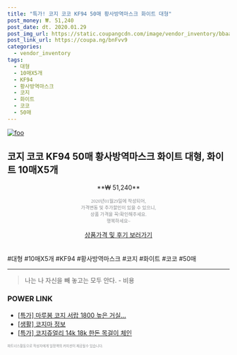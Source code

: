 ```yaml
--- 
title: "특가! 코지 코코 KF94 50매 황사방역마스크 화이트 대형" 
post_money: ₩. 51,240 
post_date: dt. 2020.01.29 
post_img_url: https://static.coupangcdn.com/image/vendor_inventory/bbaa/5796e1e483679d5543b1b3fb8297626bd510addde2e7254c1bf7296208f7.jpg 
post_link_url: https://coupa.ng/bnFvv9 
categories: 
  - vendor_inventory 
tags: 
  - 대형 
  - 10매X5개 
  - KF94 
  - 황사방역마스크 
  - 코지 
  - 화이트 
  - 코코 
  - 50매 
--- 
```

[![foo](https://static.coupangcdn.com/image/vendor_inventory/bbaa/5796e1e483679d5543b1b3fb8297626bd510addde2e7254c1bf7296208f7.jpg)](https://coupa.ng/bnFvv9) 

## 코지 코코 KF94 50매 황사방역마스크 화이트 대형, 화이트 10매X5개 
<p style="text-align: center;">**₩ 51,240**</p> 
<p style="text-align: center;"><span style="color: #898c8f; font-family: Georgia,Times,serif; font-size: 0.75em;">2020년01월29일에 작성되어, <br>가격변동 및 추가할인이 있을 수 있으니,<br> 상품 가격을 꼭!확인해주세요.<br>행복하세요~</span> 
</p>	 
<div markdown="0" style="text-align: center;"><a href="https://coupa.ng/bnFvv9" class="btn btn--success">상품가격 및 후기 보러가기</a></div> 
<br><br> 
  #대형 #10매X5개 #KF94 #황사방역마스크 #코지 #화이트 #코코 #50매 
<hr> 

> 나는 나 자신을 빼 놓고는 모두 안다. - 비용 


### POWER LINK

* <a href="https://blog.naver.com/an0733/221790712462" target="_blank">[특가] 마루봄 코지 서랍 1800 높은 거실...</a>
* <a href="https://blog.naver.com/sakai111/221762220039" target="_blank"> [생활] 코지마 정보 </a>
* <a href="https://blog.naver.com/sakai111/221787051592" target="_blank">[특가] 코지쥬얼리 14k 18k 한돈 목걸이 체인</a>

<span style="color: #898c8f; font-family: Georgia,Times,serif; font-size: 0.55em;">파트너스활동으로 작성자에게 일정액의 커미션이 제공될수 있습니다.</span> 
